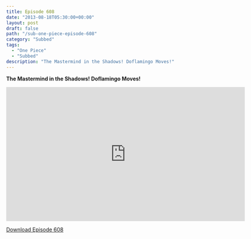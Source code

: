 ```yaml
---
title: Episode 608
date: "2013-08-18T05:30:00+00:00"
layout: post
draft: false
path: "/sub-one-piece-episode-608"
category: "Subbed"
tags:
  - "One Piece"
  - "Subbed"
description: "The Mastermind in the Shadows! Doflamingo Moves!"
---
```


**The Mastermind in the Shadows! Doflamingo Moves!**

<iframe width="640" height="360" src="https://www.rapidvideo.com/e/G6FRPFSLC9" frameborder="0" marginwidth=0 marginheight=0 scrolling=no allowfullscreen></iframe>

<a href="http://ouo.io/qs/eCodkFEQ?s=https://rapidvid.to/d/https://www.rapidvideo.com/e/G6FRPFSLC9">Download Episode 608</a>
